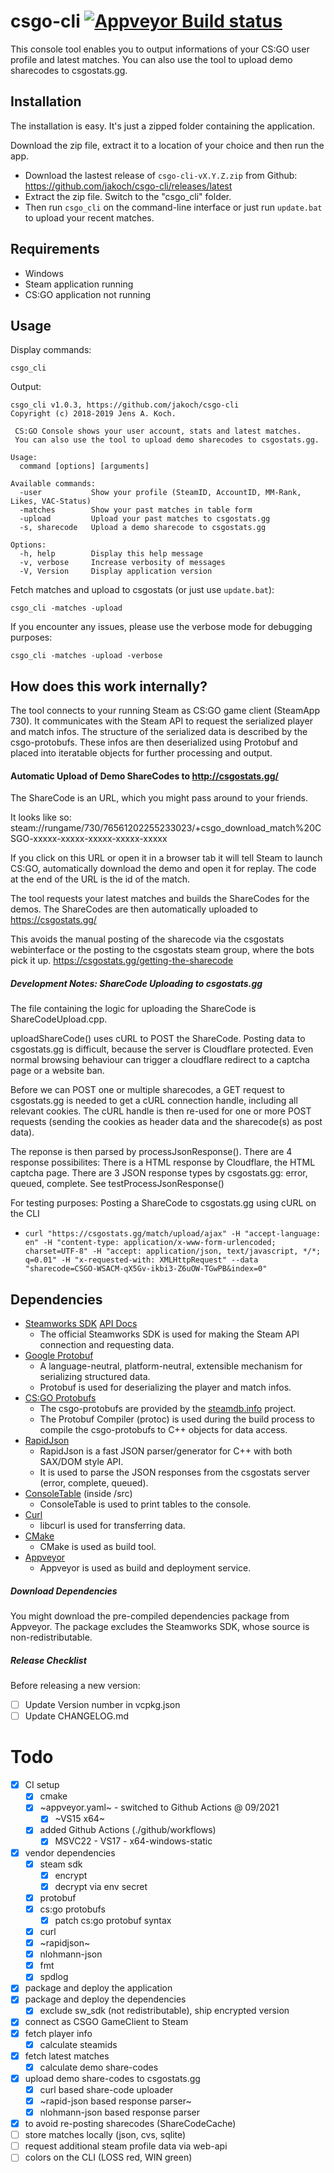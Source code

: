 # csgo-cli [![Appveyor Build status](https://ci.appveyor.com/api/projects/status/github/jakoch/csgo-cli?branch=master&svg=true)](https://ci.appveyor.com/project/jakoch/csgo-cli)

This console tool enables you to output informations of your CS:GO user profile and latest matches.
You can also use the tool to upload demo sharecodes to csgostats.gg.

## Installation

The installation is easy. It's just a zipped folder containing the application.

Download the zip file, extract it to a location of your choice and then run the app.

- Download the lastest release of `csgo-cli-vX.Y.Z.zip` from Github: https://github.com/jakoch/csgo-cli/releases/latest
- Extract the zip file. Switch to the "csgo_cli" folder.
- Then run `csgo_cli` on the command-line interface or just run `update.bat` to upload your recent matches.

## Requirements

- Windows
- Steam application running
- CS:GO application not running

## Usage

Display commands:

    csgo_cli

Output:

    csgo_cli v1.0.3, https://github.com/jakoch/csgo-cli
    Copyright (c) 2018-2019 Jens A. Koch.

     CS:GO Console shows your user account, stats and latest matches.
     You can also use the tool to upload demo sharecodes to csgostats.gg.

    Usage:
      command [options] [arguments]

    Available commands:
      -user           Show your profile (SteamID, AccountID, MM-Rank, Likes, VAC-Status)
      -matches        Show your past matches in table form
      -upload         Upload your past matches to csgostats.gg
      -s, sharecode   Upload a demo sharecode to csgostats.gg

    Options:
      -h, help        Display this help message
      -v, verbose     Increase verbosity of messages
      -V, Version     Display application version

Fetch matches and upload to csgostats (or just use `update.bat`):

    csgo_cli -matches -upload

If you encounter any issues, please use the verbose mode for debugging purposes:

    csgo_cli -matches -upload -verbose

## How does this work internally?

The tool connects to your running Steam as CS:GO game client (SteamApp 730).
It communicates with the Steam API to request the serialized player and match infos.
The structure of the serialized data is described by the csgo-protobufs.
These infos are then deserialized using Protobuf and placed into
iteratable objects for further processing and output.

#### Automatic Upload of Demo ShareCodes to http://csgostats.gg/

The ShareCode is an URL, which you might pass around to your friends.

It looks like so: steam://rungame/730/76561202255233023/+csgo_download_match%20CSGO-xxxxx-xxxxx-xxxxx-xxxxx-xxxxx

If you click on this URL or open it in a browser tab it will tell Steam to launch CS:GO,
automatically download the demo and open it for replay.
The code at the end of the URL is the id of the match.

The tool requests your latest matches and builds the ShareCodes for the demos.
The ShareCodes are then automatically uploaded to https://csgostats.gg/

This avoids the manual posting of the sharecode via the csgostats webinterface
or the posting to the csgostats steam group, where the bots pick it up.
https://csgostats.gg/getting-the-sharecode

##### Development Notes: ShareCode Uploading to csgostats.gg

The file containing the logic for uploading the ShareCode is ShareCodeUpload.cpp.

uploadShareCode() uses cURL to POST the ShareCode.
Posting data to csgostats.gg is difficult, because the server is Cloudflare protected.
Even normal browsing behaviour can trigger a cloudflare redirect to a captcha page or a website ban.

Before we can POST one or multiple sharecodes, a GET request to csgostats.gg is needed to get a cURL connection handle, including all relevant cookies.
The cURL handle is then re-used for one or more POST requests (sending the cookies as header data and the sharecode(s) as post data).

The reponse is then parsed by processJsonResponse().
There are 4 response possibilites:
There is a HTML response by Cloudflare, the HTML captcha page.
There are 3 JSON response types by csgostats.gg: error, queued, complete. See testProcessJsonResponse()

For testing purposes: Posting a ShareCode to csgostats.gg using cURL on the CLI
 - `curl "https://csgostats.gg/match/upload/ajax" -H "accept-language: en" -H "content-type: application/x-www-form-urlencoded; charset=UTF-8" -H "accept: application/json, text/javascript, */*; q=0.01" -H "x-requested-with: XMLHttpRequest" --data "sharecode=CSGO-WSACM-qX5Gv-ikbi3-Z6uOW-TGwPB&index=0"`

## Dependencies

- [Steamworks SDK](https://partner.steamgames.com/) [API Docs](https://partner.steamgames.com/doc/sdk/api)
  - The official Steamworks SDK is used for making the Steam API connection and requesting data.
- [Google Protobuf](https://developers.google.com/protocol-buffers/)
  - A language-neutral, platform-neutral, extensible mechanism for serializing structured data.
  - Protobuf is used for deserializing the player and match infos.
- [CS:GO Protobufs](https://github.com/SteamDatabase/Protobufs/tree/master/csgo)
  - The csgo-protobufs are provided by the [steamdb.info](https://steamdb.info/) project.
  - The Protobuf Compiler (protoc) is used during the build process to compile the csgo-protobufs to C++ objects for data access.
- [RapidJson](http://rapidjson.org/)
  - RapidJson is a fast JSON parser/generator for C++ with both SAX/DOM style API.
  - It is used to parse the JSON responses from the csgostats server (error, complete, queued).
- [ConsoleTable](https://github.com/766F6964/ConsoleTable) (inside /src)
  - ConsoleTable is used to print tables to the console.
- [Curl](https://github.com/curl/curl)
  - libcurl is used for transferring data.
- [CMake](https://cmake.org/)
  - CMake is used as build tool.
- [Appveyor](https://www.appveyor.com/)
  - Appveyor is used as build and deployment service.

##### Download Dependencies

You might download the pre-compiled dependencies package from Appveyor.
The package excludes the Steamworks SDK, whose source is non-redistributable.

##### Release Checklist

Before releasing a new version:

- [ ] Update Version number in vcpkg.json
- [ ] Update CHANGELOG.md

# Todo

- [x] CI setup
  - [x] cmake
  - [x] ~appveyor.yaml~ - switched to Github Actions @ 09/2021
    - [x] ~VS15 x64~
  - [x] added Github Actions (./github/workflows)
    - [x] MSVC22 - VS17 - x64-windows-static
- [x] vendor dependencies
  - [x] steam sdk
    - [x] encrypt
    - [x] decrypt via env secret
  - [x] protobuf
  - [x] cs:go protobufs
    - [x] patch cs:go protobuf syntax
  - [x] curl
  - [x] ~rapidjson~
  - [x] nlohmann-json
  - [x] fmt
  - [x] spdlog
- [x] package and deploy the application
- [x] package and deploy the dependencies
  - [x] exclude sw_sdk (not redistributable), ship encrypted version
- [x] connect as CSGO GameClient to Steam
- [x] fetch player info
  - [x] calculate steamids
- [x] fetch latest matches
  - [x] calculate demo share-codes
- [x] upload demo share-codes to csgostats.gg
  - [x] curl based share-code uploader
  - [x] ~rapid-json based response parser~
  - [x] nlohmann-json based response parser
- [x] to avoid re-posting sharecodes (ShareCodeCache)
- [ ] store matches locally (json, cvs, sqlite)
- [ ] request additional steam profile data via web-api
- [ ] colors on the CLI (LOSS red, WIN green)
